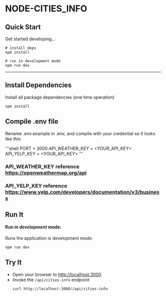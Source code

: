 # NODE-CITIES_INFO

## Quick Start

Get started developing...

```shell
# install deps
npm install

# run in development mode
npm run dev

```

---

## Install Dependencies

Install all package dependencies (one time operation)

```shell
npm install
```

## Compile .env file

Rename .env.example in .env, and compile with your credential so it looks like this

'''shell
PORT = 3000
API_WEATHER_KEY = <YOUR_API_KEY> 
API_YELP_KEY = <YOUR_API_KEY> 
'''
###  API_WEATHER_KEY reference https://openweathermap.org/api
###  API_YELP_KEY reference https://www.yelp.com/developers/documentation/v3/business

## Run It
#### Run in *development* mode:
Runs the application is development mode.

```shell
npm run dev
```

## Try It
* Open your browser to [http://localhost:3000](http://localhost:3000)
* Invoke the `/api/cities-info` endpoint 
  ```shell
  curl http://localhost:3000//api/cities-info
  ```

